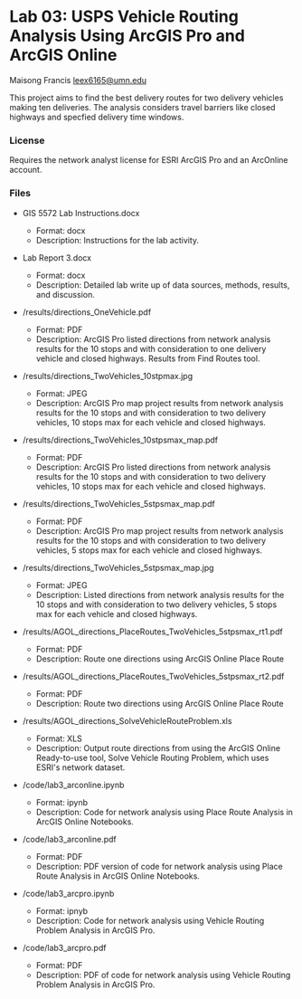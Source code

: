 # Lab 03: USPS Vehicle Routing Analysis Using ArcGIS Pro and ArcGIS Online

Maisong Francis
leex6165@umn.edu

This project aims to find the best delivery routes for two delivery vehicles making ten deliveries. The analysis considers travel barriers like closed highways and specfied delivery time windows. 

### License
Requires the network analyst license for ESRI ArcGIS Pro and an ArcOnline account. 

### Files
* GIS 5572 Lab Instructions.docx
    * Format: docx
    * Description: Instructions for the lab activity.
    
* Lab Report 3.docx
    * Format: docx
    * Description: Detailed lab write up of data sources, methods, results, and discussion. 
    
* /results/directions_OneVehicle.pdf
    * Format: PDF
    * Description: ArcGIS Pro listed directions from network analysis results for the 10 stops and with consideration to one delivery vehicle and closed highways. Results from Find Routes tool. 
    
* /results/directions_TwoVehicles_10stpmax.jpg
    * Format: JPEG
    * Description: ArcGIS Pro map project results from network analysis results for the 10 stops and with consideration to two delivery vehicles, 10 stops max for each vehicle and closed highways.
    
* /results/directions_TwoVehicles_10stpsmax_map.pdf
    * Format: PDF
    * Description: ArcGIS Pro listed directions from network analysis results for the 10 stops and with consideration to two delivery vehicles, 10 stops max for each vehicle and closed highways.
    
* /results/directions_TwoVehicles_5stpsmax_map.pdf
    * Format: PDF
    * Description: ArcGIS Pro map project results from network analysis results for the 10 stops and with consideration to two delivery vehicles, 5 stops max for each vehicle and closed highways.
    
* /results/directions_TwoVehicles_5stpsmax_map.jpg
    * Format: JPEG
    * Description: Listed directions from network analysis results for the 10 stops and with consideration to two delivery vehicles, 5 stops max for each vehicle and closed highways.

* /results/AGOL_directions_PlaceRoutes_TwoVehicles_5stpsmax_rt1.pdf
    * Format: PDF
    * Description: Route one directions using ArcGIS Online Place Route

* /results/AGOL_directions_PlaceRoutes_TwoVehicles_5stpsmax_rt2.pdf
    * Format: PDF
    * Description: Route two directions using ArcGIS Online Place Route

* /results/AGOL_directions_SolveVehicleRouteProblem.xls
    * Format: XLS
    * Description: Output route directions from using the ArcGIS Online Ready-to-use tool, Solve Vehicle Routing Problem, which uses ESRI's network dataset. 

* /code/lab3_arconline.ipynb
    * Format: ipynb
    * Description: Code for network analysis using Place Route Analysis in ArcGIS Online Notebooks. 
    
* /code/lab3_arconline.pdf
    * Format: PDF
    * Description: PDF version of code for network analysis using Place Route Analysis in ArcGIS Online Notebooks. 
    
* /code/lab3_arcpro.ipynb
    * Format: ipnyb
    * Description: Code for network analysis using Vehicle Routing Problem Analysis in ArcGIS Pro. 
    
* /code/lab3_arcpro.pdf
    * Format: PDF
    * Description: PDF of code for network analysis using Vehicle Routing Problem Analysis in ArcGIS Pro. 
    
    
    